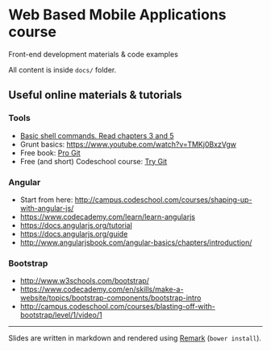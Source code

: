 # Web Based Mobile Applications course

Front-end development materials & code examples

All content is inside `docs/` folder.


## Useful online materials & tutorials

### Tools

- [Basic shell commands. Read chapters 3 and 5](http://vic.gedris.org/Manual-ShellIntro/1.2/ShellIntro.pdf)
- Grunt basics: https://www.youtube.com/watch?v=TMKj0BxzVgw
- Free book: [Pro Git](http://git-scm.com/book/en/v2)
- Free (and short) Codeschool course: [Try Git](https://www.codeschool.com/courses/try-git)

### Angular

- Start from here: http://campus.codeschool.com/courses/shaping-up-with-angular-js/
- https://www.codecademy.com/learn/learn-angularjs
- https://docs.angularjs.org/tutorial
- https://docs.angularjs.org/guide
- http://www.angularjsbook.com/angular-basics/chapters/introduction/

### Bootstrap

- http://www.w3schools.com/bootstrap/
- https://www.codecademy.com/en/skills/make-a-website/topics/bootstrap-components/bootstrap-intro
- http://campus.codeschool.com/courses/blasting-off-with-bootstrap/level/1/video/1

---

Slides are written in markdown and rendered using [Remark](https://github.com/gnab/remark/wiki) (`bower install`). 
